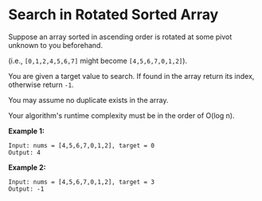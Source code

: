 # Search in Rotated Sorted Array

Suppose an array sorted in ascending order is rotated at some pivot unknown to you beforehand.

(i.e., `[0,1,2,4,5,6,7]` might become `[4,5,6,7,0,1,2]`).

You are given a target value to search. If found in the array return its index, otherwise return `-1`.

You may assume no duplicate exists in the array.

Your algorithm's runtime complexity must be in the order of O(log n).

**Example 1:**

```pseudo
Input: nums = [4,5,6,7,0,1,2], target = 0
Output: 4
```

**Example 2:**

```pseudo
Input: nums = [4,5,6,7,0,1,2], target = 3
Output: -1
```
